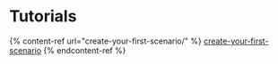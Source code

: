 # Tutorials

{% content-ref url="create-your-first-scenario/" %}
[create-your-first-scenario](create-your-first-scenario/)
{% endcontent-ref %}

